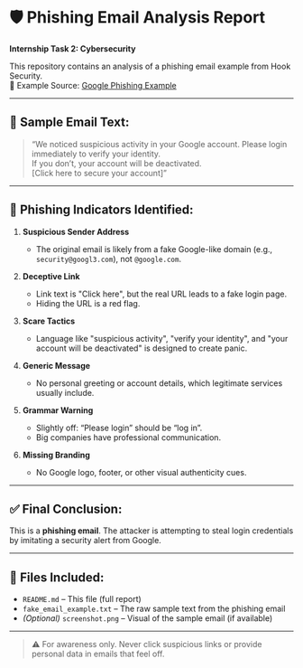 # 🛡️ Phishing Email Analysis Report

**Internship Task 2: Cybersecurity**

This repository contains an analysis of a phishing email example from Hook Security.  
🔗 Example Source: [Google Phishing Example](https://www.hooksecurity.co/phishing-examples/google-phishing-example)

---

## 📩 Sample Email Text:

> “We noticed suspicious activity in your Google account. Please login immediately to verify your identity.  
> If you don’t, your account will be deactivated.  
> [Click here to secure your account]”

---

## 🚩 Phishing Indicators Identified:

1. **Suspicious Sender Address**  
   - The original email is likely from a fake Google-like domain (e.g., `security@googl3.com`), not `@google.com`.

2. **Deceptive Link**  
   - Link text is "Click here", but the real URL leads to a fake login page.  
   - Hiding the URL is a red flag.

3. **Scare Tactics**  
   - Language like "suspicious activity", "verify your identity", and "your account will be deactivated" is designed to create panic.

4. **Generic Message**  
   - No personal greeting or account details, which legitimate services usually include.

5. **Grammar Warning**  
   - Slightly off: “Please login” should be “log in”.  
   - Big companies have professional communication.

6. **Missing Branding**  
   - No Google logo, footer, or other visual authenticity cues.

---

## ✅ Final Conclusion:

This is a **phishing email**. The attacker is attempting to steal login credentials by imitating a security alert from Google.

---

## 📁 Files Included:

- `README.md` – This file (full report)
- `fake_email_example.txt` – The raw sample text from the phishing email
- *(Optional)* `screenshot.png` – Visual of the sample email (if available)

---

> ⚠️ For awareness only. Never click suspicious links or provide personal data in emails that feel off.

